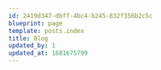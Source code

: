 ```yaml
---
id: 2419d347-dbff-4bc4-b245-832f356b2c5c
blueprint: page
template: posts.index
title: Blog
updated_by: 1
updated_at: 1681675799
---
```

